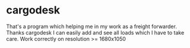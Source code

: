 # cargodesk

That's a program which helping me in my work as a freight forwarder. Thanks cargodesk I can easily add and see all loads which I have to take care.
Work correctly on resolution >= 1680x1050
